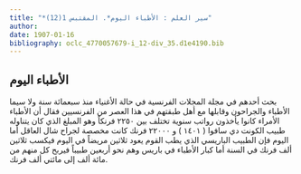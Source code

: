 ```yaml
---
title: "*سير العلم : الأطباء اليوم*. المقتبس 1(12)"
author: 
date: 1907-01-16
bibliography: oclc_4770057679-i_12-div_35.d1e4190.bib
---
```




##  الأطباء اليوم 


 بحث أحدهم في  مجلة المجلات  الفرنسية  في حالة الأغنياء منذ  سبعمائة  سنة ولا سيما الأطباء والجراحون وقابلها مع أهل طبقتهم في هذا العصر من الفرنسيين فقال أن الأطباء الأمراء كانوا يأخذون رواتب سنوية تختلف بين  ٢٢٥٠  فرنكاً وهو المبلغ الذي كان يتناوله طبيب الكونت دي سافوا ( ١٤٠١ ) و  ٢٢٠٠٠  فرنك كانت مخصصة لجراح شال العاقل أما اليوم فإن الطبيب الباريسي الذي يطب القوم يعود  ثلاثين  مريضاً في اليوم فيكسب  ثلاثين   ألف  فرنك في السنة أما كبار الأطباء في باريس وهم نحو  أربعين  طبيباً فيربح كل منهم من  مائة  ألف  إلى مائتي  ألف  فرنك.  
